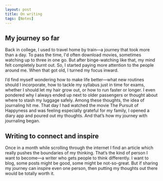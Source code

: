 ```yaml
---
layout: post
title: On writing
tags: [Notes]
---
```


## My journey so far
Back in college, I used to travel home by train—a journey that took more than a day. To pass the time, I'd often download movies, sometimes watching up to three in one go. But after binge-watching like that, my mind felt completely burnt out. So, I started paying more attention to the people around me. When that got old, I turned my focus inward.

I’d find myself wondering how to make life better—what new routines should I incorporate, how to tackle my syllabus just in time for exams, whether I should let my hair grow out, or how to run faster or longer. I even pondered why I always ended up next to older passengers or thought about where to stash my luggage safely. Among these thoughts, the idea of journaling hit me. That day I had watched the movie The Pursuit of Happyness and was feeling especially grateful for my family, I opened a diary app and poured out my thoughts. And that’s how my journey with journaling began.


## Writing to connect and inspire
Once in a month while scrolling through the internet I find an article which really pushes the boundaries of my thinking. That’s the kind of person I want to become—a writer who gets people to think differently. I want to blog, some posts might be good, some might be not-so-great. But if sharing my journey can inspire even one person, then putting my thoughts out there would be totally worth it.